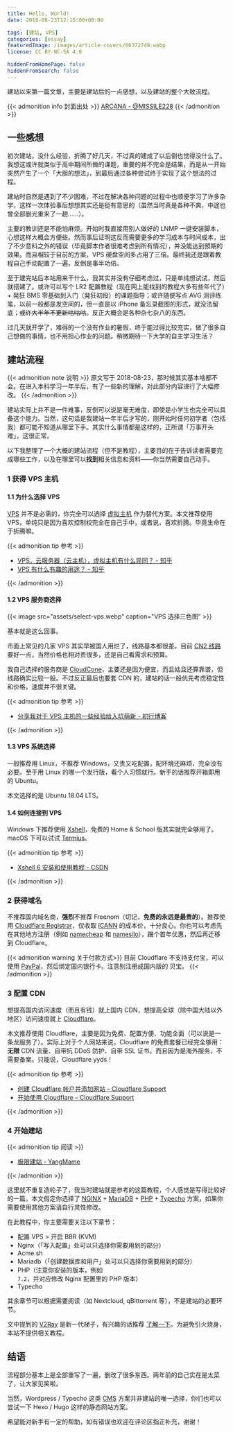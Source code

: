 ```yaml
---
title: Hello, World!
date: 2018-08-23T12:15:00+08:00

tags: [建站, VPS]
categories: [essay]
featuredImage: /images/article-covers/66372748.webp
license: CC BY-NC-SA 4.0

hiddenFromHomePage: false
hiddenFromSearch: false
---
```


建站以来第一篇文章，主要是建站后的一点感想，以及建站的整个大致流程。

<!--more-->

{{< admonition info 封面出处 >}}
[ARCANA - @MISSILE228](https://www.pixiv.net/artworks/66372748)
{{< /admonition >}}

## 一些感想

初次建站，没什么经验，折腾了好几天，不过真的建成了以后倒也觉得没什么了。我想这或许就类似于高中期间所做的课题，重要的并不完全是结果，而是从一开始突然产生了一个「大胆的想法」，到最后通过各种尝试终于实现了这个想法的过程。

建站时自然是遇到了不少困难，不过在解决各种问题的过程中也顺便学习了许多杂学，这样一次体验事后想想其实还是挺有意思的（虽然当时真是各种不爽，中途也曾全部删光重来了一趟……）。

主要的教训还是不能怕麻烦。开始时我直接用别人做好的 LNMP 一键安装脚本，心想这样大概会方便些。然而事后证明这反而需要更多的学习成本与时间成本，出了不少意料之外的错误（毕竟脚本作者很难考虑到所有情况），并没能达到预期的效果。而且相较于目前的方案，VPS 硬盘空间多占用了三倍。最终我还是跟着教程自己手动配置了一遍，反倒是事半功倍。

至于建完站后本站用来干什么，我其实并没有仔细考虑过，只是单纯想试试，然后就搭建了。或许可以写个 LR2 配置教程（现在网上能找到的教程大多有些年代了）+ 発狂 BMS 零基础到入门（発狂初段）的课题指导；或许随便写点 AVG 测评练笔，以前一般都是发空间的，但一直是以 iPhone 备忘录截图的形式，就没法留底；~~或许大半年不更新咕咕咕~~。反正大概会是各种杂七杂八的东西。

过几天就开学了，难得的一个没有作业的暑假，终于能过得比较充实，做了很多自己想做的事情，也不用担心作业的问题。稍微期待一下大学的自主学习生活？

## 建站流程

{{< admonition note 说明 >}}
原文写于 2018-08-23，那时候其实基本啥都不会。在进入本科学习一年半后，有了一些新的理解，对此部分内容进行了大幅修改。
{{< /admonition >}}

建站实际上并不是一件难事，反倒可以说是毫无难度，即使是小学生也完全可以具备这个能力。当然，这句话是我建站一年半后才写的，刚开始时任何初学者（包括我）都可能不知道从哪里下手。其实什么事情都是这样的，正所谓「万事开头难」，这很正常。

以下我整理了一个大概的建站流程（但不是教程），主要目的在于告诉读者需要完成哪些工作，以及在哪里可以**找到**相关信息和资料——你当然需要自己动手。

### 1 获得 VPS 主机

#### 1.1 为什么选择 VPS

[VPS][vps-wiki] 并不是必需的，你完全可以选择 [虚拟主机][vhost-wiki] 作为替代方案。本文推荐使用 VPS，单纯只是因为喜欢控制权完全在自己手中，或者说，喜欢折腾。毕竟生命在于折腾嘛。

[vps-wiki]: https://en.wikipedia.org/wiki/Virtual_private_server
[vhost-wiki]: https://en.wikipedia.org/wiki/Virtual_hosting

{{< admonition tip 参考 >}}

- [VPS，云服务器（云主机），虚拟主机有什么异同？ - 知乎](https://www.zhihu.com/question/19856629)
- [VPS 有什么有趣的用途？ - 知乎](https://www.zhihu.com/question/24284566)

{{< /admonition >}}

#### 1.2 VPS 服务商选择

{{< image src="assets/select-vps.webp" caption="VPS 选择三色图" >}}

基本就是这么回事。

市面上常见的几家 VPS 其实早被国人用烂了，线路基本都很差。目前 [CN2 线路][cn2-wiki] 要好一点，当然价格也相对贵很多，还是自己看需求和预算。

我自己选择的服务商是 [CloudCone][cloudcone-cn]，主要还是因为便宜，而且姑且还算靠谱，但线路确实比较一般。不过反正最后也要套 CDN 的，建站的话一般优先考虑稳定性和价格，速度并不很关键。

[cn2-wiki]: https://www.vultrblog.com/what-is-a-cn2-line
[cloudcone-cn]: https://app.cloudcone.com.cn/signup?ref=1722

{{< admonition tip 参考 >}}

- [分享我对于 VPS 主机的一些经验给入坑萌新 - 初行博客](https://www.zrj96.com/post-762.html)

{{< /admonition >}}

#### 1.3 VPS 系统选择

一般推荐用 Linux，不推荐 Windows，又贵又吃配置，配环境还麻烦，完全没有必要。至于用 Linux 的哪一个发行版，看个人习惯就行。新手的话推荐开箱即用的 Ubuntu。

本文选择的是 Ubuntu 18.04 LTS。

#### 1.4 如何连接到 VPS

Windows 下推荐使用 [Xshell][xshell]，免费的 Home & School 版其实就完全够用了。macOS 下可以试试 [Termius][termius]。

[xshell]: https://www.netsarang.com/products/xsh_overview.html
[termius]: https://termius.com

{{< admonition tip 参考 >}}

- [Xshell 6 安装和使用教程 - CSDN](https://blog.csdn.net/qq_32653877/article/details/81984745)

{{< /admonition >}}

### 2 获得域名

不推荐国内域名商，**强烈**不推荐 Freenom（切记，**免费的永远是最贵的**）。推荐使用 [Cloudflare Registrar][cf-registrar]，仅收取 [ICANN](https://www.icann.org) 的成本价，十分良心。你也可以考虑先在其他地方注册（例如 [namecheap][namecheap] 和 [namesilo][namesilo]），蹭个首年优惠，然后再迁移到 Cloudflare。

{{< admonition warning 关于付款方式>}}
目前 Cloudflare 不支持支付宝，可以使用 [PayPal](https://www.paypal.com/us/home)，然后绑定国内银行卡。注意别注册成国内版的 贝宝。
{{< /admonition >}}

[cf-registrar]: https://www.cloudflare.com/products/registrar
[namecheap]: https://www.namecheap.com
[namesilo]: https://www.namesilo.com

### 3 配置 CDN

想提高国内访问速度（而且有钱）就上国内 CDN，想提高全球（除中国大陆以外地区）访问速度就上 [Cloudflare](https://www.cloudflare.com)。

本文推荐使用 Cloudflare，主要是因为免费、配置方便、功能全面（可以说是一条龙服务了）。实际上对于个人网站来说，Cloudflare 的免费套餐已经完全够用：**无限** CDN 流量、自带抗 DDoS 防护、自带 SSL 证书。而且因为是海外服务，不需要备案。只能说，Cloudflare yyds！

{{< admonition tip 参考 >}}

- [创建 Cloudflare 帐户并添加网站 – Cloudflare Support](https://support.cloudflare.com/hc/zh-cn/articles/201720164-%E5%88%9B%E5%BB%BA-Cloudflare-%E5%B8%90%E6%88%B7%E5%B9%B6%E6%B7%BB%E5%8A%A0%E7%BD%91%E7%AB%99)
- [开始使用 Cloudflare – Cloudflare Support](https://support.cloudflare.com/hc/zh-cn/articles/360027989951)

{{< /admonition >}}

### 4 开始建站

{{< admonition tip 阅读 >}}

- [极限建站 - YangMame](https://blog.yangmame.org/%E6%9E%81%E9%99%90%E5%BB%BA%E7%AB%99.html)

{{< /admonition >}}

这里就不重复造轮子了，我当时建站就是参考的这篇教程，个人感觉是写得比较好的一篇。本文假定你选择了 [NGINX][nginx] + [MariaDB][mariadb] + [PHP][php] + [Typecho][typecho] 方案，如果你需要使用其他方案请自行灵性修改。

在此教程中，你主要需要关注以下章节：

- 配置 VPS > 开启 BBR (KVM)
- Nginx（「写入配置」处可以只选择你需要用到的部分）
- Acme.sh
- Mariadb（「创建数据库和用户」处可以只选择你需要用到的部分）
- PHP（注意你安装的版本，例如 `7.2`，并对应修改 Nginx 配置里的 PHP 版本）
- Typecho

其余章节可以根据需要阅读（如 Nextcloud, qBittorrent 等），不是建站的必要环节。

文中提到的 [V2Ray][v2ray] 是新一代梯子，有兴趣的话推荐 [了解一下][v2ray-guide]。为避免引火烧身，本站不提供相关教程。

[nginx]: https://www.nginx.com
[mariadb]: https://mariadb.org
[php]: https://www.php.net
[typecho]: https://typecho.org
[v2ray]: https://www.v2ray.com
[v2ray-guide]: https://github.com/ToutyRater/v2ray-guide

## 结语

流程部分基本上是全部重写了一遍，删改了很多东西。两年前的自己实在是太菜了，让大家见笑啦。

当然，Wordpress / Typecho 这类 [CMS][cms-wiki] 方案并非建站的唯一选择，你们也可以尝试一下 Hexo / Hugo 这样的静态网站方案。

希望能对新手有一定的帮助，如有错误也欢迎在评论区指正补充，谢谢！

[cms-wiki]: https://en.wikipedia.org/wiki/Content_management_system
